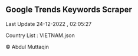 

## Google Trends Keywords Scraper 
 
Last Update 24-12-2022 , 02:05:27

Country List :
VIETNAM.json



© Abdul Muttaqin 

